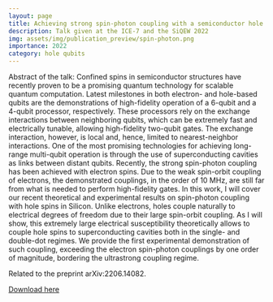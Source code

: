 ```yaml
---
layout: page
title: Achieving strong spin-photon coupling with a semiconductor hole spin
description: Talk given at the ICE-7 and the SiQEW 2022
img: assets/img/publication_preview/spin-photon.png
importance: 2022
category: hole qubits
---
```


Abstract of the talk: Confined spins in semiconductor structures have recently proven to be a promising quantum technology for scalable quantum computation. Latest milestones in both electron- and hole-based qubits are the demonstrations of high-fidelity operation of a 6-qubit and a 4-qubit processor, respectively. These processors rely on the exchange interactions between neighboring qubits, which can be extremely fast and electrically tunable, allowing high-fidelity two-qubit gates. The exchange interaction, however, is local and, hence, limited to nearest-neighbor interactions. One of the most promising technologies for achieving long-range multi-qubit operation is through the use of superconducting cavities as links between distant qubits. Recently, the strong spin-photon coupling has been achieved with electron spins. Due to the weak spin-orbit coupling of electrons, the demonstrated couplings, in the order of 10 MHz, are still far from what is needed to perform high-fidelity gates. In this work, I will cover our recent theoretical and experimental results on spin-photon coupling with hole spins in Silicon. Unlike electrons, holes couple naturally to electrical degrees of freedom due to their large spin-orbit coupling. As I will show, this extremely large electrical susceptibility theoretically allows to couple hole spins to superconducting cavities both in the single- and double-dot regimes. We provide the first experimental demonstration of such coupling, exceeding the electron spin-photon couplings by one order of magnitude, bordering the ultrastrong coupling regime.

Related to the preprint arXiv:2206.14082.

<a href="/assets/pdf/spin-photon-talk.pdf" target="_blank" rel="noopener noreferrer">Download here <i class="fas fa-file-pdf"></i></a>
